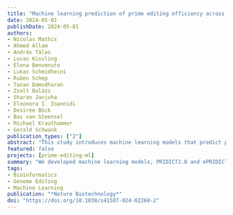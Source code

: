 ```yaml
---
title: "Machine learning prediction of prime editing efficiency across diverse chromatin contexts"
date: 2024-05-01
publishDate: 2024-05-01
authors: 
- Nicolas Mathis
- Ahmed Allam
- András Tálas
- Lucas Kissling
- Elena Benvenuto
- Lukas Schmidheini
- Ruben Schep
- Tanav Damodharan
- Zsolt Balázs
- Sharan Janjuha
- Eleonora I. Ioannidi
- Desirée Böck
- Bas van Steensel
- Michael Krauthammer
- Gerald Schwank
publication_types: ["2"]
abstract: "This study introduces machine learning models that predict prime editing efficiency across various chromatin contexts. PRIDICT2.0 evaluates pegRNA performance for a wide range of edits, while ePRIDICT assesses the influence of chromatin environments on editing rates. These tools are designed to optimize prime editing strategies across different cellular conditions, enhancing genome editing precision."
featured: false
projects: [prime-editing-ml]
summary: "We developed machine learning models, PRIDICT2.0 and ePRIDICT, to predict prime editing efficiency, offering a robust tool for optimizing genome editing strategies across diverse chromatin contexts."
tags:
- Bioinformatics
- Genome Editing
- Machine Learning
publication: "*Nature Biotechnology*"
doi: "https://doi.org/10.1038/s41587-024-02268-2"
---
```

